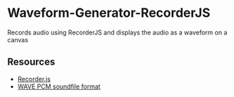 Waveform-Generator-RecorderJS
=============================

Records audio using RecorderJS and displays the audio as a waveform on a canvas

## Resources

* [Recorder.js](https://github.com/mattdiamond/Recorderjs)
* [WAVE PCM soundfile format](https://ccrma.stanford.edu/courses/422/projects/WaveFormat/)